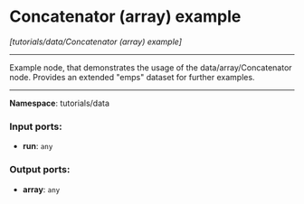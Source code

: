 # Concatenator (array) example

_[tutorials/data/Concatenator (array) example]_

---

Example node, that demonstrates the usage of the data/array/Concatenator node. Provides an extended "emps" dataset for further examples.

---

__Namespace__: tutorials/data

### Input ports:

* __run__: ` any `

### Output ports:

* __array__: ` any `

